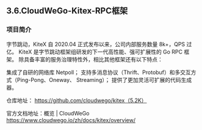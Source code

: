 3.6.CloudWeGo-Kitex-RPC框架
---
### 项目简介
字节跳动，KiteX 自 2020.04 正式发布以来，公司内部服务数量 8k+，QPS 过亿。
KiteX 是字节跳动框架组研发的下一代高性能、强可扩展性的 Go RPC 框架。
除具备丰富的服务治理特性外，相比其他框架还有以下特点：

集成了自研的网络库 Netpoll；
支持多消息协议（Thrift、Protobuf）和多交互方式（Ping-Pong、Oneway、 Streaming）；
提供了更加灵活可扩展的代码生成器。

仓库地址：
https://github.com/cloudwego/kitex（5.2K）

官方文档地址：概览 | CloudWeGo
https://www.cloudwego.io/zh/docs/kitex/overview/
 